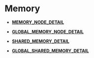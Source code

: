 # Memory<a name="EN-US_TOPIC_0245374663"></a>

-   **[MEMORY\_NODE\_DETAIL](memory_node_detail.md)**  

-   **[GLOBAL\_MEMORY\_NODE\_DETAIL](global_memory_node_detail.md)**  

-   **[SHARED\_MEMORY\_DETAIL](gs_shared_memory_detail.md)**  

-   **[GLOBAL\_SHARED\_MEMORY\_DETAIL](global_shared_memory_detail.md)**  


